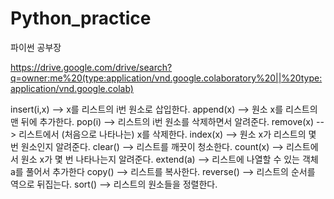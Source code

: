 # Python_practice
파이썬 공부장

https://drive.google.com/drive/search?q=owner:me%20(type:application/vnd.google.colaboratory%20||%20type:application/vnd.google.colab)

insert(i,x) --> x를 리스트의 i번 원소로 삽입한다.
append(x) --> 원소 x를 리스트의 맨 뒤에 추가한다.
pop(i) --> 리스트의 i번 원소를 삭제하면서 알려준다.
remove(x) --> 리스트에서 (처음으로 나타나는) x를 삭제한다.
index(x) --> 원소 x가 리스트의 몇 번 원소인지 알려준다.
clear() --> 리스트를 깨끗이 청소한다.
count(x) --> 리스트에서 원소 x가 몇 번 나타나는지 알려준다.
extend(a) --> 리스트에 나열할 수 있는 객체 a를 풀어서 추가한다
copy() --> 리스트를 복사한다.
reverse() --> 리스트의 순서를 역으로 뒤집는다.
sort() --> 리스트의 원소들을 정렬한다.
